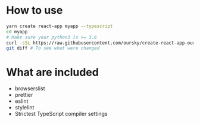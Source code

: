 # How to use

```sh
yarn create react-app myapp --typescript
cd myapp
# Make sure your python3 is >= 3.6
curl -sSL https://raw.githubusercontent.com/oursky/create-react-app-oursky/master/bootstrap.py | python3 - .
git diff # To see what were changed
```

# What are included

- browserslist
- prettier
- eslint
- stylelint
- Strictest TypeScript compiler settings
